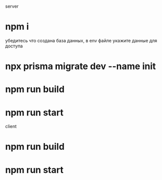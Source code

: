 server

# npm i

убедитесь что создана база данных, в env файле укажите данные для доступа

# npx prisma migrate dev --name init

# npm run build

# npm run start

client

# npm run build

# npm run start
